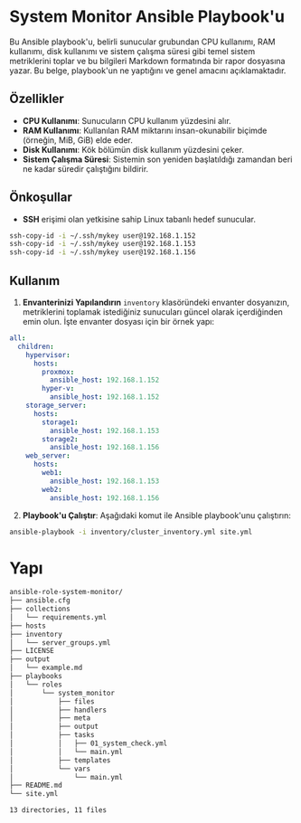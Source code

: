 # System Monitor Ansible Playbook'u

Bu Ansible playbook'u, belirli sunucular grubundan CPU kullanımı, RAM kullanımı, disk kullanımı ve sistem çalışma süresi gibi temel sistem metriklerini toplar ve bu bilgileri Markdown formatında bir rapor dosyasına yazar. Bu belge, playbook'un ne yaptığını ve genel amacını açıklamaktadır.

## Özellikler

- **CPU Kullanımı**: Sunucuların CPU kullanım yüzdesini alır.
- **RAM Kullanımı**: Kullanılan RAM miktarını insan-okunabilir biçimde (örneğin, MiB, GiB) elde eder.
- **Disk Kullanımı**: Kök bölümün disk kullanım yüzdesini çeker.
- **Sistem Çalışma Süresi**: Sistemin son yeniden başlatıldığı zamandan beri ne kadar süredir çalıştığını bildirir.

## Önkoşullar

- **SSH** erişimi olan  yetkisine sahip Linux tabanlı hedef sunucular.
````bash
ssh-copy-id -i ~/.ssh/mykey user@192.168.1.152
ssh-copy-id -i ~/.ssh/mykey user@192.168.1.153
ssh-copy-id -i ~/.ssh/mykey user@192.168.1.156
````

## Kullanım

1. **Envanterinizi Yapılandırın**
   `inventory` klasöründeki envanter dosyanızın, metriklerini toplamak istediğiniz sunucuları güncel olarak içerdiğinden emin olun. İşte envanter dosyası için bir örnek yapı:

````yml
all:
  children:
    hypervisor:
      hosts:
        proxmox:
          ansible_host: 192.168.1.152
        hyper-v:
          ansible_host: 192.168.1.152
    storage_server:
      hosts:
        storage1:
          ansible_host: 192.168.1.153
        storage2:
          ansible_host: 192.168.1.156
    web_server:
      hosts:
        web1:
          ansible_host: 192.168.1.153
        web2:
          ansible_host: 192.168.1.156
````


2. **Playbook'u Çalıştır**: Aşağıdaki komut ile Ansible playbook'unu çalıştırın:

```bash
ansible-playbook -i inventory/cluster_inventory.yml site.yml
```

# Yapı
```bash
ansible-role-system-monitor/
├── ansible.cfg
├── collections
│   └── requirements.yml
├── hosts
├── inventory
│   └── server_groups.yml
├── LICENSE
├── output
│   └── example.md
├── playbooks
│   └── roles
│       └── system_monitor
│           ├── files
│           ├── handlers
│           ├── meta
│           ├── output
│           ├── tasks
│           │   ├── 01_system_check.yml
│           │   └── main.yml
│           ├── templates
│           └── vars
│               └── main.yml
├── README.md
└── site.yml

13 directories, 11 files
```
